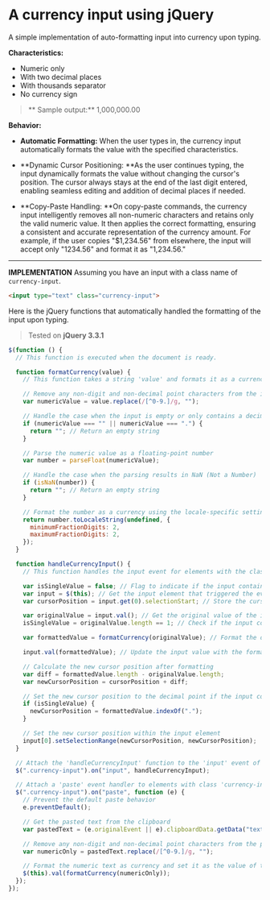 # A currency input using jQuery
A simple implementation of auto-formatting input into currency upon typing.

**Characteristics:**
- Numeric only
- With two decimal places
- With thousands separator
- No currency sign

>** Sample output:** 1,000,000.00

**Behavior:**
- **Automatic Formatting:** When the user types in, the currency input automatically formats the value with the specified characteristics.

- **Dynamic Cursor Positioning: **As the user continues typing, the input dynamically formats the value without changing the cursor's position. The cursor always stays at the end of the last digit entered, enabling seamless editing and addition of decimal places if needed.

- **Copy-Paste Handling: **On copy-paste commands, the currency input intelligently removes all non-numeric characters and retains only the valid numeric value. It then applies the correct formatting, ensuring a consistent and accurate representation of the currency amount. For example, if the user copies "$1,234.56" from elsewhere, the input will accept only "1234.56" and format it as "1,234.56."


------------


**IMPLEMENTATION**
Assuming you have an input with a class name of `currency-input`.  

```html
<input type="text" class="currency-input">
```
Here is the jQuery functions that automatically handled the formatting of the input upon typing.
> Tested on **jQuery 3.3.1**

```javascript
$(function () {
  // This function is executed when the document is ready.

  function formatCurrency(value) {
    // This function takes a string 'value' and formats it as a currency.

    // Remove any non-digit and non-decimal point characters from the input string
    var numericValue = value.replace(/[^0-9.]/g, "");

    // Handle the case when the input is empty or only contains a decimal point
    if (numericValue === "" || numericValue === ".") {
      return ""; // Return an empty string
    }

    // Parse the numeric value as a floating-point number
    var number = parseFloat(numericValue);

    // Handle the case when the parsing results in NaN (Not a Number)
    if (isNaN(number)) {
      return ""; // Return an empty string
    }

    // Format the number as a currency using the locale-specific settings
    return number.toLocaleString(undefined, {
      minimumFractionDigits: 2,
      maximumFractionDigits: 2,
    });
  }

  function handleCurrencyInput() {
    // This function handles the input event for elements with the class "currency-input".

    var isSingleValue = false; // Flag to indicate if the input contains only a single character
    var input = $(this); // Get the input element that triggered the event
    var cursorPosition = input.get(0).selectionStart; // Store the cursor position within the input

    var originalValue = input.val(); // Get the original value of the input
    isSingleValue = originalValue.length == 1; // Check if the input contains only one character

    var formattedValue = formatCurrency(originalValue); // Format the original value as a currency

    input.val(formattedValue); // Update the input value with the formatted currency string

    // Calculate the new cursor position after formatting
    var diff = formattedValue.length - originalValue.length;
    var newCursorPosition = cursorPosition + diff;

    // Set the new cursor position to the decimal point if the input contains only one character
    if (isSingleValue) {
      newCursorPosition = formattedValue.indexOf(".");
    }

    // Set the new cursor position within the input element
    input[0].setSelectionRange(newCursorPosition, newCursorPosition);
  }

  // Attach the 'handleCurrencyInput' function to the 'input' event of elements with class 'currency-input'
  $(".currency-input").on("input", handleCurrencyInput);

  // Attach a 'paste' event handler to elements with class 'currency-input'
  $(".currency-input").on("paste", function (e) {
    // Prevent the default paste behavior
    e.preventDefault();

    // Get the pasted text from the clipboard
    var pastedText = (e.originalEvent || e).clipboardData.getData("text/plain");

    // Remove any non-digit and non-decimal point characters from the pasted text
    var numericOnly = pastedText.replace(/[^0-9.]/g, "");

    // Format the numeric text as currency and set it as the value of the input
    $(this).val(formatCurrency(numericOnly));
  });
});
```
